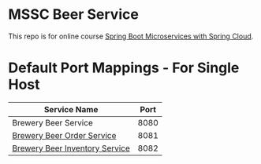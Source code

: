 # MSSC Beer Service
This repo is for online course [Spring Boot Microservices with Spring Cloud](https://www.udemy.com/course/spring-boot-microservices-with-spring-cloud-beginner-to-guru/).

# Default Port Mappings - For Single Host
| Service Name | Port | 
| --------| -----|
| Brewery Beer Service | 8080 |
| [Brewery Beer Order Service](https://github.com/RaggerBreak/mssc-beer-order-service) | 8081 |
| [Brewery Beer Inventory Service](https://github.com/RaggerBreak/mssc-beer-inventory-service) | 8082 |